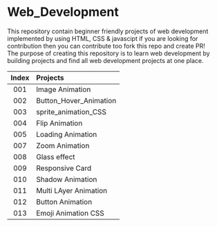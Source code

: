 # Web_Development
 This repository contain beginner friendly projects of web development implemented by using HTML, CSS &amp; javascipt
 if you are looking for contribution then you can contribute too fork this repo and create PR! <br>
 The purpose of creating this repository is to learn web development by building projects and find all web development projects  at one place.

| Index  | Projects | 
|  :---: |  :--- |
| 001    |     Image Animation  |
| 002  | Button_Hover_Animation  |
| 003    |     sprite_animation_CSS  |
| 004  | Flip Animation |
| 005    |    Loading Animation |
| 007  | Zoom Animation |
| 008    |     Glass effect  |
| 009  |Responsive Card |
| 010    |     Shadow Animation  |
| 011  | Multi LAyer Animation  |
| 012    |     Button Animation  |
| 013  | Emoji Animation CSS  |




